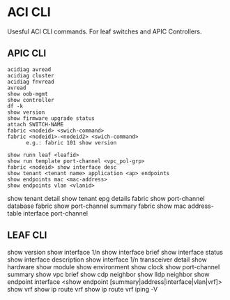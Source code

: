 # ACI CLI

Usesful ACI CLI commands. For leaf switches and APIC Controllers.

## APIC CLI

    acidiag avread
    acidiag cluster
    acidiag fnvread
    avread
    show oob-mgmt
    show controller
    df -k
    show version
    show firmware upgrade status
    attach SWITCH-NAME
    fabric <nodeid> <swich-command>
    fabric <nodeid1>-<nodeid2> <swich-command>
          e.g.: fabric 101 show version 

    show runn leaf <leafid>
    show run template port-channel <vpc_pol-grp>
    fabric <nodeid> show interface desc
    show tenant <tenant name> application <ap> endpoints
    show endpoints mac <mac-address>
    show endpoints vlan <vlanid>

show tenant <tenantname> detail
show tenant <tenant name> epg <epgname> details
fabric <nodeid> show port-channel database
fabric <nodeid> show port-channel summary
fabric <nodeid> show mac address-table interface port-channel <POn>


## LEAF CLI

show version
show interface 1/n 
show interface brief
show interface status
show interface description
show interface 1/n transceiver detail
show hardware
show module
show environment
show clock
show port-channel summary
show vpc brief
show cdp neighbor
show lldp neighbor
show endpoint interface <int>
<show endpoint [summary|address|interface|vlan|vrf]>
show vrf
show ip route vrf <vrfname>
show ip route <prefix> vrf <vrfname>
iping -V <vrfname> <ipaddress>
